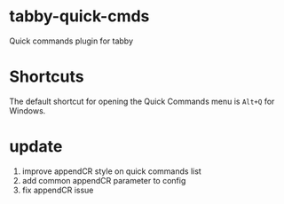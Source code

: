 # tabby-quick-cmds

Quick commands plugin for tabby

# Shortcuts

The default shortcut for opening the Quick Commands menu is `Alt+Q` for Windows.

# update
1. improve appendCR style on quick commands list
2. add common appendCR parameter to config
3. fix appendCR issue

